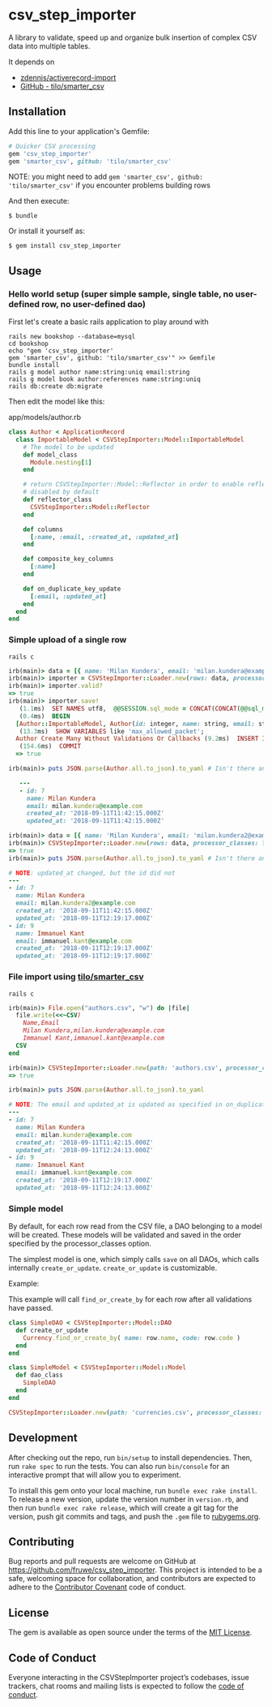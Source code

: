 # csv_step_importer

A library to validate, speed up and organize bulk insertion of complex CSV data into multiple tables.

It depends on

- [zdennis/activerecord-import](https://github.com/zdennis/activerecord-import)
- [GitHub - tilo/smarter_csv](https://github.com/tilo/smarter_csv)

## Installation

Add this line to your application's Gemfile:

```ruby
# Quicker CSV processing
gem 'csv_step_importer'
gem 'smarter_csv', github: 'tilo/smarter_csv'
```

NOTE: you might need to add `gem 'smarter_csv', github: 'tilo/smarter_csv'` if you encounter problems building rows

And then execute:

    $ bundle

Or install it yourself as:

    $ gem install csv_step_importer

## Usage

### Hello world setup (super simple sample, single table, no user-defined row, no user-defined dao)

First let's create a basic rails application to play around with

```shell
rails new bookshop --database=mysql
cd bookshop
echo "gem 'csv_step_importer'
gem 'smarter_csv', github: 'tilo/smarter_csv'" >> Gemfile
bundle install
rails g model author name:string:uniq email:string
rails g model book author:references name:string:uniq
rails db:create db:migrate
```

Then edit the model like this:

app/models/author.rb

```ruby
class Author < ApplicationRecord
  class ImportableModel < CSVStepImporter::Model::ImportableModel
    # The model to be updated
    def model_class
      Module.nesting[1]
    end

    # return CSVStepImporter::Model::Reflector in order to enable reflections (e.g. get ids of all rows)
    # disabled by default
    def reflector_class
      CSVStepImporter::Model::Reflector
    end

    def columns
      [:name, :email, :created_at, :updated_at]
    end

    def composite_key_columns
      [:name]
    end

    def on_duplicate_key_update
      [:email, :updated_at]
    end
  end
end
```

### Simple upload of a single row

```shell
rails c
```

```ruby
irb(main)> data = [{ name: 'Milan Kundera', email: 'milan.kundera@example.com' }]
irb(main)> importer = CSVStepImporter::Loader.new(rows: data, processor_classes: [Author::ImportableModel])
irb(main)> importer.valid?
=> true
irb(main)> importer.save!
   (1.1ms)  SET NAMES utf8,  @@SESSION.sql_mode = CONCAT(CONCAT(@@sql_mode, ',STRICT_ALL_TABLES'), ',NO_AUTO_VALUE_ON_ZERO'),  @@SESSION.sql_auto_is_null = 0, @@SESSION.wait_timeout = 2147483
   (0.4ms)  BEGIN
  [Author::ImportableModel, Author(id: integer, name: string, email: string, created_at: datetime, updated_at: datetime)]
   (13.3ms)  SHOW VARIABLES like 'max_allowed_packet';
  Author Create Many Without Validations Or Callbacks (9.2ms)  INSERT INTO `authors` (`name`,`email`,`created_at`,`updated_at`) VALUES ('Milan Kundera','milan.kundera@example.com','2018-09-11 11:33:07','2018-09-11 11:33:07') ON DUPLICATE KEY UPDATE `authors`.`email`=VALUES(`email`),`authors`.`updated_at`=VALUES(`updated_at`)
   (154.6ms)  COMMIT
  => true

irb(main)> puts JSON.parse(Author.all.to_json).to_yaml # Isn't there an easy way to get clean yaml...

   ---
   - id: 7
     name: Milan Kundera
     email: milan.kundera@example.com
     created_at: '2018-09-11T11:42:15.000Z'
     updated_at: '2018-09-11T11:42:15.000Z'

irb(main)> data = [{ name: 'Milan Kundera', email: 'milan.kundera2@example.com' }, { name: 'Immanuel Kant', email: 'immanuel.kant@example.com' }]
irb(main)> CSVStepImporter::Loader.new(rows: data, processor_classes: [Author::ImportableModel]).save!
=> true
irb(main)> puts JSON.parse(Author.all.to_json).to_yaml # Isn't there an easy way to get clean yaml...

# NOTE: updated_at changed, but the id did not
---
- id: 7
  name: Milan Kundera
  email: milan.kundera2@example.com
  created_at: '2018-09-11T11:42:15.000Z'
  updated_at: '2018-09-11T12:19:17.000Z'
- id: 9
  name: Immanuel Kant
  email: immanuel.kant@example.com
  created_at: '2018-09-11T12:19:17.000Z'
  updated_at: '2018-09-11T12:19:17.000Z'
```

### File import using [tilo/smarter_csv](https://github.com/tilo/smarter_csv)

```shell
rails c
```

```ruby
irb(main)> File.open("authors.csv", "w") do |file|
  file.write(<<~CSV)
    Name,Email
    Milan Kundera,milan.kundera@example.com
    Immanuel Kant,immanuel.kant@example.com
  CSV
end

irb(main)> CSVStepImporter::Loader.new(path: 'authors.csv', processor_classes: [Author::ImportableModel], csv_options: {file_encoding: "UTF-8"}).save
=> true

irb(main)> puts JSON.parse(Author.all.to_json).to_yaml

# NOTE: The email and updated_at is updated as specified in on_duplicate_key_update
---
- id: 7
  name: Milan Kundera
  email: milan.kundera@example.com
  created_at: '2018-09-11T11:42:15.000Z'
  updated_at: '2018-09-11T12:24:13.000Z'
- id: 9
  name: Immanuel Kant
  email: immanuel.kant@example.com
  created_at: '2018-09-11T12:19:17.000Z'
  updated_at: '2018-09-11T12:24:13.000Z'
```

### Simple model

By default, for each row read from the CSV file, a DAO belonging to a model will be created.
These models will be validated and saved in the order specified by the processor_classes option.

The simplest model is one, which simply calls `save` on all DAOs, which calls internally `create_or_update`.
`create_or_update` is customizable.

Example:

This example will call `find_or_create_by` for each row after all validations have passed.

```ruby
class SimpleDAO < CSVStepImporter::Model::DAO
  def create_or_update
    Currency.find_or_create_by( name: row.name, code: row.code )
  end
end

class SimpleModel < CSVStepImporter::Model::Model
  def dao_class
    SimpleDAO
  end
end

CSVStepImporter::Loader.new(path: 'currencies.csv', processor_classes: [SimpleModel]).save
```

## Development

After checking out the repo, run `bin/setup` to install dependencies. Then, run `rake spec` to run the tests. You can also run `bin/console` for an interactive prompt that will allow you to experiment.

To install this gem onto your local machine, run `bundle exec rake install`. To release a new version, update the version number in `version.rb`, and then run `bundle exec rake release`, which will create a git tag for the version, push git commits and tags, and push the `.gem` file to [rubygems.org](https://rubygems.org).

## Contributing

Bug reports and pull requests are welcome on GitHub at https://github.com/fruwe/csv_step_importer. This project is intended to be a safe, welcoming space for collaboration, and contributors are expected to adhere to the [Contributor Covenant](http://contributor-covenant.org) code of conduct.

## License

The gem is available as open source under the terms of the [MIT License](https://opensource.org/licenses/MIT).

## Code of Conduct

Everyone interacting in the CSVStepImporter project’s codebases, issue trackers, chat rooms and mailing lists is expected to follow the [code of conduct](https://github.com/fruwe/csv_step_importer/blob/master/CODE_OF_CONDUCT.md).
